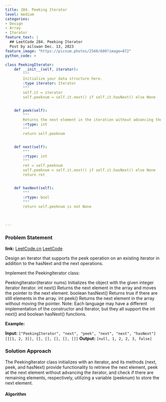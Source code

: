 ```yaml
---
title: 284. Peeking Iterator
level: medium
categories:
- Design
- Array
- Iterator
feature_text: |
  ## LeetCode 284. Peeking Iterator
  Post by ailswan Dec. 13, 2023
feature_image: "https://picsum.photos/2560/600?image=872"
python_code: >
  
class PeekingIterator:
    def __init__(self, iterator):
        """
        Initialize your data structure here.
        :type iterator: Iterator
        """
        self.it = iterator
        self.peeknum = self.it.next() if self.it.hasNext() else None
        

    def peek(self):
        """
        Returns the next element in the iteration without advancing the iterator.
        :rtype: int
        """
        return self.peeknum
        

    def next(self):
        """
        :rtype: int
        """
        ret = self.peeknum
        self.peeknum = self.it.next() if self.it.hasNext() else None
        return ret
        

    def hasNext(self):
        """
        :rtype: bool
        """
        return self.peeknum is not None
      
      
         
---
```


### Problem Statement
**link:**
[LeetCode.cn](https://leetcode.cn/problems/peeking-iterator/)
[LeetCode](https://leetcode.com/problems/peeking-iterator/)

Design an iterator that supports the peek operation on an existing iterator in addition to the hasNext and the next operations.

Implement the PeekingIterator class:

PeekingIterator(Iterator<int> nums) Initializes the object with the given integer iterator iterator.
int next() Returns the next element in the array and moves the pointer to the next element.
boolean hasNext() Returns true if there are still elements in the array.
int peek() Returns the next element in the array without moving the pointer.
Note: Each language may have a different implementation of the constructor and Iterator, but they all support the int next() and boolean hasNext() functions.

 
**Example:**

**Input:** `["PeekingIterator", "next", "peek", "next", "next", "hasNext"][[[1, 2, 3]], [], [], [], [], []]`
**Output:** `[null, 1, 2, 2, 3, false]`

### Solution Approach
The PeekingIterator class initializes with an iterator, and its methods (next, peek, and hasNext) provide functionality to retrieve the next element, peek at the next element without advancing the iterator, and check if there are remaining elements, respectively, utilizing a variable (peeknum) to store the next element.

#### Algorithm
 